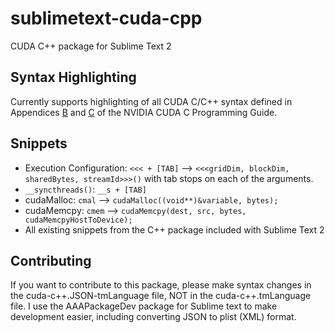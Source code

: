 sublimetext-cuda-cpp
====================

CUDA C++ package for Sublime Text 2

Syntax Highlighting
-------------------

Currently supports highlighting of all CUDA C/C++ syntax defined in Appendices [B][1] and [C][2] of the NVIDIA CUDA C Programming Guide.

Snippets
--------

 - Execution Configuration: `<<< + [TAB]` --> `<<<gridDim, blockDim, sharedBytes, streamId>>>()` with tab stops on each of the arguments.
 - `__syncthreads()`: `__s + [TAB]`
 - cudaMalloc: `cmal` --> `cudaMalloc((void**)&variable, bytes);`
 - cudaMemcpy: `cmem` --> `cudaMemcpy(dest, src, bytes, cudaMemcpyHostToDevice);`
 - All existing snippets from the C++ package included with Sublime Text 2


Contributing
------------

If you want to contribute to this package, please make syntax changes in the cuda-c++.JSON-tmLanguage file, NOT in the cuda-c++.tmLanguage file. I use the AAAPackageDev package for Sublime text to make development easier, including converting JSON to plist (XML) format.


[1]: http://docs.nvidia.com/cuda-c-programming-guide/index.html#c-language-extensions
[2]: http://docs.nvidia.com/cuda-c-programming-guide/index.html#mathematical-functions-appendix